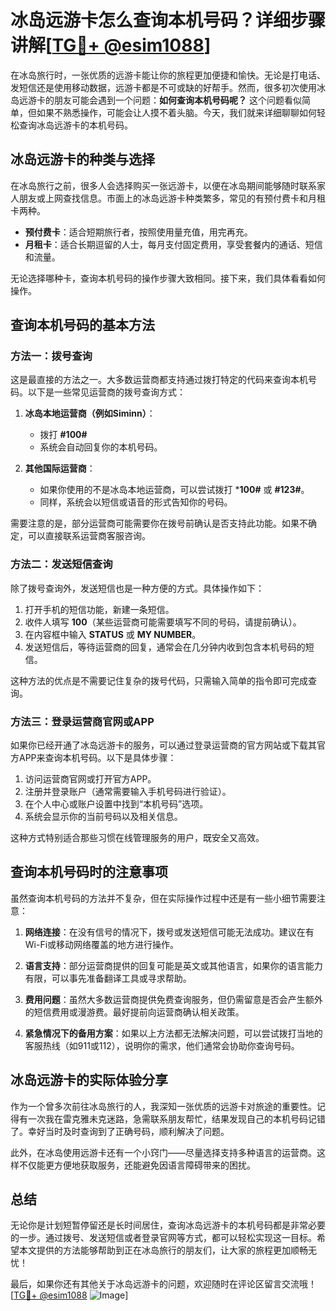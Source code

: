 # 冰岛远游卡怎么查询本机号码？详细步骤讲解[[TG💪+ @esim1088](https://t.me/s/esim1088)]

在冰岛旅行时，一张优质的远游卡能让你的旅程更加便捷和愉快。无论是打电话、发短信还是使用移动数据，远游卡都是不可或缺的好帮手。然而，很多初次使用冰岛远游卡的朋友可能会遇到一个问题：**如何查询本机号码呢？** 这个问题看似简单，但如果不熟悉操作，可能会让人摸不着头脑。今天，我们就来详细聊聊如何轻松查询冰岛远游卡的本机号码。

## 冰岛远游卡的种类与选择

在冰岛旅行之前，很多人会选择购买一张远游卡，以便在冰岛期间能够随时联系家人朋友或上网查找信息。市面上的冰岛远游卡种类繁多，常见的有预付费卡和月租卡两种。

- **预付费卡**：适合短期旅行者，按照使用量充值，用完再充。
- **月租卡**：适合长期逗留的人士，每月支付固定费用，享受套餐内的通话、短信和流量。

无论选择哪种卡，查询本机号码的操作步骤大致相同。接下来，我们具体看看如何操作。

## 查询本机号码的基本方法

### 方法一：拨号查询

这是最直接的方法之一。大多数运营商都支持通过拨打特定的代码来查询本机号码。以下是一些常见运营商的拨号查询方式：

1. **冰岛本地运营商（例如Siminn）**：
   - 拨打 **#100#**
   - 系统会自动回复你的本机号码。

2. **其他国际运营商**：
   - 如果你使用的不是冰岛本地运营商，可以尝试拨打 ***100#** 或 **#123#**。
   - 同样，系统会以短信或语音的形式告知你的号码。

需要注意的是，部分运营商可能需要你在拨号前确认是否支持此功能。如果不确定，可以直接联系运营商客服咨询。

### 方法二：发送短信查询

除了拨号查询外，发送短信也是一种方便的方式。具体操作如下：

1. 打开手机的短信功能，新建一条短信。
2. 收件人填写 **100**（某些运营商可能需要填写不同的号码，请提前确认）。
3. 在内容框中输入 **STATUS** 或 **MY NUMBER**。
4. 发送短信后，等待运营商的回复，通常会在几分钟内收到包含本机号码的短信。

这种方法的优点是不需要记住复杂的拨号代码，只需输入简单的指令即可完成查询。

### 方法三：登录运营商官网或APP

如果你已经开通了冰岛远游卡的服务，可以通过登录运营商的官方网站或下载其官方APP来查询本机号码。以下是具体步骤：

1. 访问运营商官网或打开官方APP。
2. 注册并登录账户（通常需要输入手机号码进行验证）。
3. 在个人中心或账户设置中找到“本机号码”选项。
4. 系统会显示你的当前号码以及相关信息。

这种方式特别适合那些习惯在线管理服务的用户，既安全又高效。

## 查询本机号码时的注意事项

虽然查询本机号码的方法并不复杂，但在实际操作过程中还是有一些小细节需要注意：

1. **网络连接**：在没有信号的情况下，拨号或发送短信可能无法成功。建议在有Wi-Fi或移动网络覆盖的地方进行操作。
   
2. **语言支持**：部分运营商提供的回复可能是英文或其他语言，如果你的语言能力有限，可以事先准备翻译工具或寻求帮助。

3. **费用问题**：虽然大多数运营商提供免费查询服务，但仍需留意是否会产生额外的短信费用或漫游费。最好提前向运营商确认相关政策。

4. **紧急情况下的备用方案**：如果以上方法都无法解决问题，可以尝试拨打当地的客服热线（如911或112），说明你的需求，他们通常会协助你查询号码。

## 冰岛远游卡的实际体验分享

作为一个曾多次前往冰岛旅行的人，我深知一张优质的远游卡对旅途的重要性。记得有一次我在雷克雅未克迷路，急需联系朋友帮忙，结果发现自己的本机号码记错了。幸好当时及时查询到了正确号码，顺利解决了问题。

此外，在冰岛使用远游卡还有一个小窍门——尽量选择支持多种语言的运营商。这样不仅能更方便地获取服务，还能避免因语言障碍带来的困扰。

## 总结

无论你是计划短暂停留还是长时间居住，查询冰岛远游卡的本机号码都是非常必要的一步。通过拨号、发送短信或者登录官网等方式，都可以轻松实现这一目标。希望本文提供的方法能够帮助到正在冰岛旅行的朋友们，让大家的旅程更加顺畅无忧！

最后，如果你还有其他关于冰岛远游卡的问题，欢迎随时在评论区留言交流哦！[[TG💪+ @esim1088](https://t.me/s/esim1088) ![Image](https://i.postimg.cc/4NQfJmqS/Snipaste-2025-05-13-00-14-12.png)]